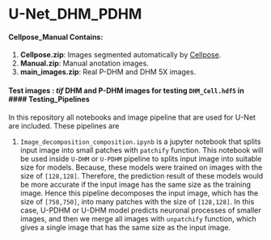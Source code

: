 # U-Net_DHM_PDHM

#### Cellpose_Manual Contains:
1. **Cellpose.zip**: Images segmented automatically by [Cellpose](https://github.com/mouseland/cellpose).
2.  **Manual.zip**: Manual anotation images.
3.  **main_images.zip**: Real P-DHM and DHM 5X images.

#### Test images : _tif_ DHM and P-DHM images for testing `DHM_Cell.hdf5` in #### Testing_Pipelines

In this repository all notebooks and image pipeline that are used for U-Net are included.
These pipelines are
  
1. `Image_decomposition_composition.ipynb` is a jupyter notebook that splits input image into small patches with `patchify` function. This notebook will be used inside `U-DHM` or `U-PDHM` pipeline to splits input image into suitable size for models. Because, these models were trained on images with the size of `[128,128]`. Therefore, the prediction result of these models would be more accurate if the input image has the same size as the training image. Hence this pipeline decomposes the input image, which has the size of `[750,750]`, into many patches with the size of `[128,128]`. In this case, U-PDHM or U-DHM model predicts neuronal processes of smaller images, and then we merge all images with `unpatchify` function, which gives a single image that has the same size as the input image.



